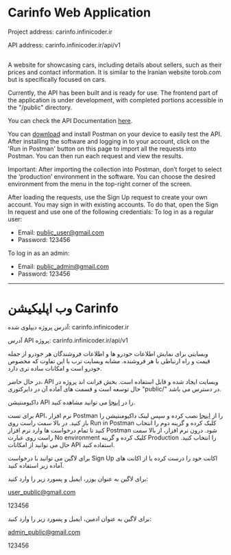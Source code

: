 # Carinfo Web Application

Project address: carinfo.infinicoder.ir

API address: carinfo.infinicoder.ir/api/v1

##

A website for showcasing cars, including details about sellers, such as their prices and contact information. It is similar to the Iranian website torob.com but is specifically focused on cars.

Currently, the API has been built and is ready for use. The frontend part of the application is under development, with completed portions accessible in the "/public" directory.

You can check the API Documentation [here](https://documenter.getpostman.com/view/35280116/2sA3s6FpuJ).

You can [download](https://www.postman.com/downloads/) and install Postman on your device to easily test the API. After installing the software and logging in to your account, click on the 'Run in Postman' button on this page to import all the requests into Postman. You can then run each request and view the results.

Important: After importing the collection into Postman, don’t forget to select the ‘production’ environment in the software. You can choose the desired environment from the menu in the top-right corner of the screen.

After loading the requests, use the Sign Up request to create your own account. You may sign in with existing accounts. To do that, open the Sign In request and use one of the following credentials:
To log in as a regular user:

- Email: public_user@gmail.com
- Password: 123456

To log in as an admin:

- Email: public_admin@gmail.com
- Password: 123456

---

# وب اپلیکیشن Carinfo

آدرس پروژه دیپلوی شده: carinfo.infinicoder.ir

آدرس API پروژه: carinfo.infinicoder.ir/api/v1

وبسایتی برای نمایش اطلاعات خودرو ها و اطلاعات فروشندگان هر خودرو از جمله قیمت و راه ارتباطی با هر فروشنده. مشابه وبسایت ترب با این تفاوت که مخصوص خودرو است و امکانات ساده تری دارد.

در حال حاضر، API وبسایت ایجاد شده و قابل استفاده است. بخش فرانت اند پروژه در حال توسعه است و قسمت های آماده آن در دایرکتوری "public/" در دسترس می باشد.

داکیومنتیشن API را در [اینجا](https://documenter.getpostman.com/view/35280116/2sA3s6FpuJ) می توانید مشاهده کنید.

برای تست API، نرم افزار Postman را از [اینجا](https://www.postman.com/downloads/) نصب کرده و سپس لینک داکیومنتیشن را باز کنید. در بالا سمت راست روی Run in Postman کلیک کرده و گزینه دوم را انتخاب کنید تا تمام درخواست ها وارد نرم افزار Postman شود. درون نرم افزار،
از بالا سمت راست روی عبارت No environment کلیک کرده و گزینه Production را انتخاب کنید.
حال می توانید از امکانات API استفاده کنید.

برای لاگین می توانید با درخواست Sign Up اکانت خود را درست کرده یا از اکانت های آماده زیر استفاده کنید.

برای لاگین به عنوان یوزر، ایمیل و پسورد زیر را وارد کنید:

user_public@gmail.com

123456

برای لاگین به عنوان ادمین، ایمیل و پسورد زیر را وارد کنید:

admin_public@gmail.com

123456
